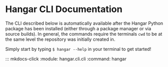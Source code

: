 Hangar CLI Documentation
========================

The CLI described below is automatically available after the Hangar
Python package has been installed (either through a package manager or
via source builds). In general, the commands require the terminals `cwd`
to be at the same level the repository was initially created in.

Simply start by typing `$ hangar --help` in your terminal to get
started!

::: mkdocs-click
    :module: hangar.cli.cli
    :command: hangar
    
# 
